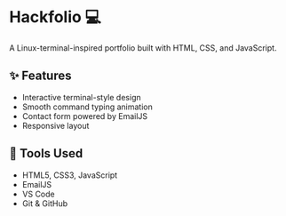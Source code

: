 # Hackfolio 💻
A Linux-terminal-inspired portfolio built with HTML, CSS, and JavaScript.

## ✨ Features
- Interactive terminal-style design  
- Smooth command typing animation  
- Contact form powered by EmailJS  
- Responsive layout

## 🧰 Tools Used
- HTML5, CSS3, JavaScript  
- EmailJS  
- VS Code  
- Git & GitHub
